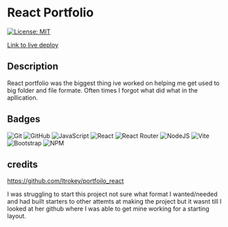 # React Portfolio

[![License: MIT](https://img.shields.io/badge/License-MIT-yellow.svg)](https://opensource.org/licenses/MIT)

[Link to live deploy](https://laceytrokeyportfolio.netlify.app)

## Description

React portfolio was the biggest thing ive worked on helping me get used to big folder and file formate. Often times I forgot what did what in the apllication.



## Badges

![Git](https://img.shields.io/badge/git-%23F05033.svg?style=for-the-badge&logo=git&logoColor=white)
![GitHub](https://img.shields.io/badge/github-%23121011.svg?style=for-the-badge&logo=github&logoColor=white)
![JavaScript](https://img.shields.io/badge/javascript-%23323330.svg?style=for-the-badge&logo=javascript&logoColor=%23F7DF1E)
![React](https://img.shields.io/badge/react-%2320232a.svg?style=for-the-badge&logo=react&logoColor=%2361DAFB)
![React Router](https://img.shields.io/badge/React_Router-CA4245?style=for-the-badge&logo=react-router&logoColor=white)
![NodeJS](https://img.shields.io/badge/node.js-6DA55F?style=for-the-badge&logo=node.js&logoColor=white)
![Vite](https://img.shields.io/badge/vite-%23646CFF.svg?style=for-the-badge&logo=vite&logoColor=white)
![Bootstrap](https://img.shields.io/badge/bootstrap-%238511FA.svg?style=for-the-badge&logo=bootstrap&logoColor=white)
![NPM](https://img.shields.io/badge/NPM-%23CB3837.svg?style=for-the-badge&logo=npm&logoColor=white)

## credits 

https://github.com/ltrokey/portfoilo_react

I was struggling to start this project not sure what format I wanted/needed and had built starters to other attemts
at making the project but it wasnt till I looked at her github where I was able to get mine working for a starting layout.